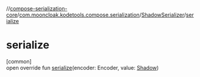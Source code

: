 //[compose-serialization-core](../../../index.md)/[com.mooncloak.kodetools.compose.serialization](../index.md)/[ShadowSerializer](index.md)/[serialize](serialize.md)

# serialize

[common]\
open override fun [serialize](serialize.md)(encoder: Encoder, value: [Shadow](https://developer.android.com/reference/kotlin/androidx/compose/ui/graphics/Shadow.html))

